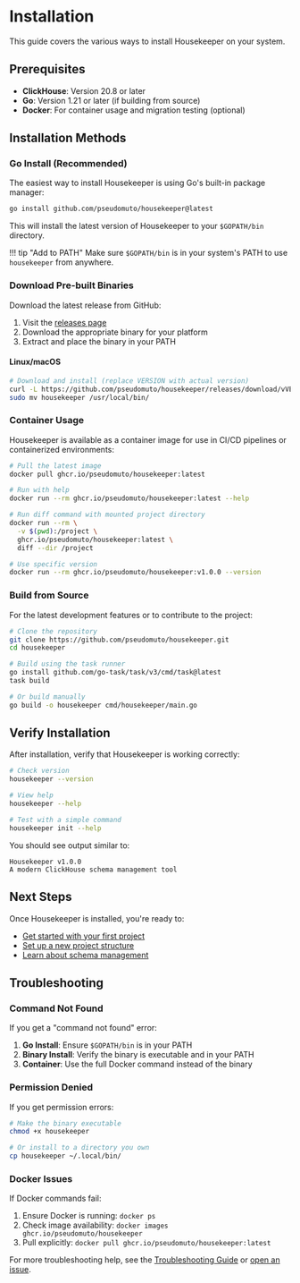 # Installation

This guide covers the various ways to install Housekeeper on your system.

## Prerequisites

- **ClickHouse**: Version 20.8 or later
- **Go**: Version 1.21 or later (if building from source)
- **Docker**: For container usage and migration testing (optional)

## Installation Methods

### Go Install (Recommended)

The easiest way to install Housekeeper is using Go's built-in package manager:

```bash
go install github.com/pseudomuto/housekeeper@latest
```

This will install the latest version of Housekeeper to your `$GOPATH/bin` directory.

!!! tip "Add to PATH"
    Make sure `$GOPATH/bin` is in your system's PATH to use `housekeeper` from anywhere.

### Download Pre-built Binaries

Download the latest release from GitHub:

1. Visit the [releases page](https://github.com/pseudomuto/housekeeper/releases)
2. Download the appropriate binary for your platform
3. Extract and place the binary in your PATH

#### Linux/macOS
```bash
# Download and install (replace VERSION with actual version)
curl -L https://github.com/pseudomuto/housekeeper/releases/download/vVERSION/housekeeper_linux_amd64.tar.gz | tar xz
sudo mv housekeeper /usr/local/bin/
```

### Container Usage

Housekeeper is available as a container image for use in CI/CD pipelines or containerized environments:

```bash
# Pull the latest image
docker pull ghcr.io/pseudomuto/housekeeper:latest

# Run with help
docker run --rm ghcr.io/pseudomuto/housekeeper:latest --help

# Run diff command with mounted project directory
docker run --rm \
  -v $(pwd):/project \
  ghcr.io/pseudomuto/housekeeper:latest \
  diff --dir /project

# Use specific version
docker run --rm ghcr.io/pseudomuto/housekeeper:v1.0.0 --version
```

### Build from Source

For the latest development features or to contribute to the project:

```bash
# Clone the repository
git clone https://github.com/pseudomuto/housekeeper.git
cd housekeeper

# Build using the task runner
go install github.com/go-task/task/v3/cmd/task@latest
task build

# Or build manually
go build -o housekeeper cmd/housekeeper/main.go
```

## Verify Installation

After installation, verify that Housekeeper is working correctly:

```bash
# Check version
housekeeper --version

# View help
housekeeper --help

# Test with a simple command
housekeeper init --help
```

You should see output similar to:
```
Housekeeper v1.0.0
A modern ClickHouse schema management tool
```

## Next Steps

Once Housekeeper is installed, you're ready to:

- [Get started with your first project](quick-start.md)
- [Set up a new project structure](project-setup.md)
- [Learn about schema management](../user-guide/schema-management.md)

## Troubleshooting

### Command Not Found

If you get a "command not found" error:

1. **Go Install**: Ensure `$GOPATH/bin` is in your PATH
2. **Binary Install**: Verify the binary is executable and in your PATH
3. **Container**: Use the full Docker command instead of the binary

### Permission Denied

If you get permission errors:

```bash
# Make the binary executable
chmod +x housekeeper

# Or install to a directory you own
cp housekeeper ~/.local/bin/
```

### Docker Issues

If Docker commands fail:

1. Ensure Docker is running: `docker ps`
2. Check image availability: `docker images ghcr.io/pseudomuto/housekeeper`
3. Pull explicitly: `docker pull ghcr.io/pseudomuto/housekeeper:latest`

For more troubleshooting help, see the [Troubleshooting Guide](../advanced/troubleshooting.md) or [open an issue](https://github.com/pseudomuto/housekeeper/issues).